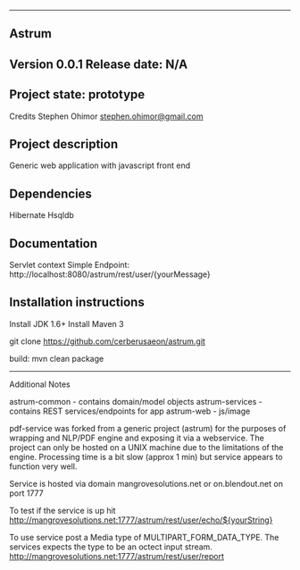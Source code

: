 -------------------------------------------------------------------------------
Astrum
-------------------------------------------------------------------------------
Version 0.0.1
Release date: N/A
-------------------------------------------------------------------------------
Project state: prototype 
-------------------------------------------------------------------------------
Credits
	Stephen Ohimor stephen.ohimor@gmail.com

Project description	
-------------------------------------------------------------------------------
Generic web application with javascript front end


Dependencies
-------------------------------------------------------------------------------

Hibernate
Hsqldb


Documentation
-------------------------------------------------------------------------------

Servlet context Simple Endpoint: http://localhost:8080/astrum/rest/user/{yourMessage}

Installation instructions
-------------------------------------------------------------------------------

Install JDK 1.6+
Install Maven 3

git clone https://github.com/cerberusaeon/astrum.git

build:
  mvn clean package


-------------------------------------------------------------------------------
Additional Notes

astrum-common - contains domain/model objects
astrum-services - contains REST services/endpoints for app
astrum-web - js/image


pdf-service was forked from a generic project (astrum) for the purposes of wrapping and NLP/PDF engine and exposing it via a webservice.  The project can only be hosted on a UNIX machine due to the limitations of the engine.  Processing time is a bit slow (approx 1 min) but service appears to function very well.

Service is hosted via domain mangrovesolutions.net or on.blendout.net on port 1777

To test if the service is up hit
http://mangrovesolutions.net:1777/astrum/rest/user/echo/${yourString}   


To use service post a Media type of MULTIPART_FORM_DATA_TYPE.  The services expects the type to be an octect input stream.  
http://mangrovesolutions.net:1777/astrum/rest/user/report

